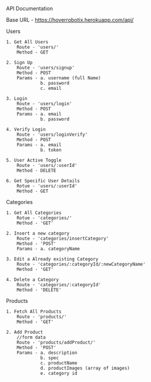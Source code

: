 API Documentation

Base URL - https://hoverrobotix.herokuapp.com/api/

Users

    1. Get All Users
        Route - 'users/'
        Method - GET
    
    2. Sign Up 
        Route - 'users/signup'
        Method - POST
        Params - a. username (full Name)
                 b. password
                 c. email

    3. Login 
        Route - 'users/login'
        Method - POST
        Params - a. email
                 b. password

    4. Verify Login
        Route - 'users/loginVerify'
        Method - POST
        Params - a. email
                 b. token
    
    5. User Active Toggle
        Route - 'users/:userId'
        Method - DELETE

    6. Get Specific User Details
        Rotue - 'users/:userId'
        Method - GET

Categories

    1. Get All Categories
        Rotue - 'categories/'
        Method - 'GET'
    
    2. Insert a new category
        Route - 'categories/insertCategory'
        Method - 'POST'
        Params - a. categoryName
    
    3. Edit a Already existing Category
        Route - 'categories/:categoryId/:newCategoryName'
        Method - 'GET'

    4. Delete a Category
        Route - 'categories/:categoryId'
        Method - 'DELETE'

Products

    1. Fetch All Products
        Route - 'products/'
        Method - 'GET'
    
    2. Add Product
        //form data
        Route - 'products/addProduct/'
        Method - 'POST'
        Params - a. description
                 b. spec
                 c. productName
                 d. productImages (array of images)
                 e. category id
                 
